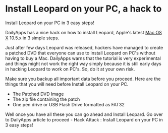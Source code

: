 # Install Leopard on your PC, a hack to

Install Leopard on your PC in 3 easy steps!

DailyApps has a nice hack on how to install Leopard, Apple's latest <a href="http://www.apple.com/macosx/">Mac OS X</a> 10.5.x in 3 simple steps.

Just after few days Leopard was released, hackers have managed to create a patched DVD that everyone can use to install Leopard on PC's without having to buy a Mac. DailyApps warns that the tutorial is very experimental and things might not work the right way simply because it is still early days in hacking Leopard to work on PC's. So, do it at your own risk.

Make sure you backup all important data before you proceed. Here are the things that you will need before Install Leopard on your PC.

- The Patched DVD Image
- The zip file containing the patch
- One pen drive or USB Flash Drive formatted as FAT32

Well once you have all these you can go ahead and Install Leopard. Go over to DailyApps article to proceed - Hack Attack : Install Leopard on your PC in 3 easy steps!
